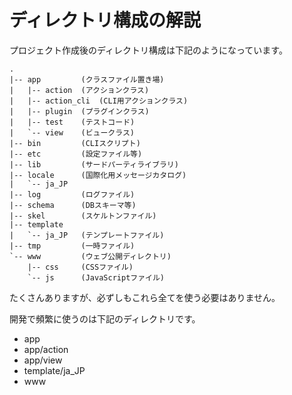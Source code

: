 # ディレクトリ構成の解説

プロジェクト作成後のディレクトリ構成は下記のようになっています。

```
.
|-- app         (クラスファイル置き場)
|   |-- action  (アクションクラス)
|   |-- action_cli  (CLI用アクションクラス)
|   |-- plugin  (プラグインクラス)
|   |-- test    (テストコード)
|   `-- view    (ビュークラス)
|-- bin         (CLIスクリプト)
|-- etc         (設定ファイル等)
|-- lib         (サードパーティライブラリ)
|-- locale      (国際化用メッセージカタログ)
|   `-- ja_JP
|-- log         (ログファイル)
|-- schema      (DBスキーマ等)
|-- skel        (スケルトンファイル)
|-- template
|   `-- ja_JP   (テンプレートファイル)
|-- tmp         (一時ファイル)
`-- www         (ウェブ公開ディレクトリ)
    |-- css     (CSSファイル)
    `-- js      (JavaScriptファイル)
```

たくさんありますが、必ずしもこれら全てを使う必要はありません。

開発で頻繁に使うのは下記のディレクトリです。

* app
* app/action
* app/view
* template/ja_JP
* www
